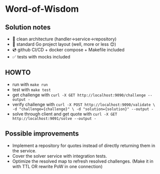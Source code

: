 # Word-of-Wisdom

## Solution notes

- :trident: clean architecture (handler->service->repository)
- :book: standard Go project layout (well, more or less :blush:)
- :cd: github CI/CD + docker compose + Makefile included
- :white_check_mark: tests with mocks included

## HOWTO

- run with `make run`
- test with `make test` 
- get challenge with `curl -X GET http://localhost:9090/challenge --output -`
- verify challenge with `curl -X POST http://localhost:9090/validate \        
  -d "challenge={challenge}" \
  -d "solution={solution}" --output -`
- solve through client and get quote with `curl -X GET http://localhost:9091/solve --output -`

## Possible improvements

- Implement a repository for quotes instead of directly returning them in the service.
- Cover the solver service with integration tests.
- Optimize the resolved map to refresh resolved challenges. (Make it in with TTL OR rewrite PoW in one connection)